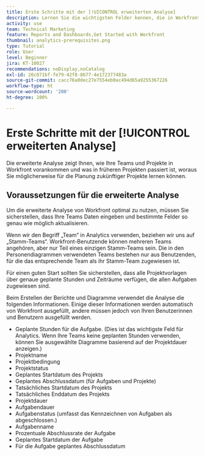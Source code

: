 ```yaml
---
title: Erste Schritte mit der [!UICONTROL erweiterten Analyse]
description: Lernen Sie die wichtigsten Felder kennen, die in Workfront aktualisiert werden müssen, damit Ihnen die erweiterte Analyse zeigt, wie Ihre Teams und Projekte in Workfront vorankommen.
activity: use
team: Technical Marketing
feature: Reports and Dashboards,Get Started with Workfront
thumbnail: analytics-prerequisites.png
type: Tutorial
role: User
level: Beginner
jira: KT-10027
recommendations: noDisplay,noCatalog
exl-id: 26c071bf-fe79-42f8-8677-4e172377483a
source-git-commit: cacc76a0dec27e7554eb0ac494d65a9255367226
workflow-type: ht
source-wordcount: '280'
ht-degree: 100%

---
```


# Erste Schritte mit der [!UICONTROL erweiterten Analyse]

Die erweiterte Analyse zeigt Ihnen, wie Ihre Teams und Projekte in Workfront vorankommen und was in früheren Projekten passiert ist, woraus Sie möglicherweise für die Planung zukünftiger Projekte lernen können.

## Voraussetzungen für die erweiterte Analyse

Um die erweiterte Analyse von Workfront optimal zu nutzen, müssen Sie sicherstellen, dass Ihre Teams Daten eingeben und bestimmte Felder so genau wie möglich aktualisieren.

Wenn wir den Begriff „Team“ in Analytics verwenden, beziehen wir uns auf „Stamm-Teams“. Workfront-Benutzende können mehreren Teams angehören, aber nur Teil eines einzigen Stamm-Teams sein. Die in den Personendiagrammen verwendeten Teams bestehen nur aus Benutzenden, für die das entsprechende Team als ihr Stamm-Team zugewiesen ist.

Für einen guten Start sollten Sie sicherstellen, dass alle Projektvorlagen über genaue geplante Stunden und Zeiträume verfügen, die allen Aufgaben zugewiesen sind.

Beim Erstellen der Berichte und Diagramme verwendet die Analyse die folgenden Informationen. Einige dieser Informationen werden automatisch von Workfront ausgefüllt, andere müssen jedoch von Ihren Benutzerinnen und Benutzern ausgefüllt werden.

* Geplante Stunden für die Aufgabe. (Dies ist das wichtigste Feld für Analytics. Wenn Ihre Teams keine geplanten Stunden verwenden, können Sie ausgewählte Diagramme basierend auf der Projektdauer anzeigen.)
* Projektname
* Projektbedingung
* Projektstatus
* Geplantes Startdatum des Projekts
* Geplantes Abschlussdatum (für Aufgaben und Projekte)
* Tatsächliches Startdatum des Projekts
* Tatsächliches Enddatum des Projekts
* Projektdauer
* Aufgabendauer
* Aufgabenstatus (umfasst das Kennzeichnen von Aufgaben als abgeschlossen.)
* Aufgabenname
* Prozentuale Abschlussrate der Aufgabe
* Geplantes Startdatum der Aufgabe
* Für die Aufgabe geplantes Abschlussdatum

